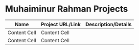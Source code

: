 # Muhaiminur Rahman Projects

| **Name**  | **Project URL/Link** | **Description/Details** |
| ------------- | ------------- | ------------- |
| Content Cell  | Content Cell  |
| Content Cell  | Content Cell  |
